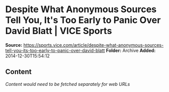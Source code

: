 # Despite What Anonymous Sources Tell You, It's Too Early to Panic Over David Blatt | VICE Sports

**Source:** https://sports.vice.com/article/despite-what-anonymous-sources-tell-you-its-too-early-to-panic-over-david-blatt
**Folder:** Archive
**Added:** 2014-12-30T15:54:12




## Content
*Content would need to be fetched separately for web URLs*
